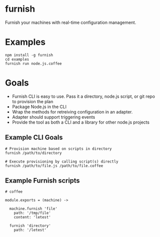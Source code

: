 # furnish
Furnish your machines with real-time configuration management.

# Examples
```
npm install -g furnish
cd examples
furnish run node.js.coffee
```
# Goals
* Furnish CLI is easy to use. Pass it a directory, node.js script, or git repo to provision the plan
* Package Node.js in the CLI
* Wrap the methods for retreiving configuration in an adapter.
* Adapter should support triggering events 
* Provide the tool as both a CLI and a library for other node.js projects

## Example CLI Goals
```
# Provision machine based on scripts in directory
furnish /path/to/directory

# Execute provisioning by calling script(s) directly 
furnish /path/to/file.js /path/to/file.coffee
```


## Example Furnish scripts
```
# coffee

module.exports = (machine) ->

  machine.furnish 'file'
    path: '/tmp/file'
    content: 'letest'
    
  furnish 'directory'
    path: '/letest'

```